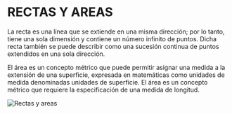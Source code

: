 # RECTAS Y AREAS

La recta es una línea que se extiende en una misma dirección; por lo tanto, tiene una sola dimensión y contiene un número 
infinito de puntos. Dicha recta también se puede describir como una sucesión continua de puntos extendidos en una sola dirección.

El área es un concepto métrico que puede permitir asignar una medida a la extensión de una superficie, expresada en 
matemáticas como unidades de medida denominadas unidades de superficie. El área es un concepto métrico que requiere 
la especificación de una medida de longitud.

![Rectas y areas]()